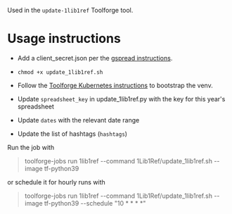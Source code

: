 Used in the `update-1lib1ref` Toolforge tool.

# Usage instructions

* Add a client_secret.json per the [gspread instructions](https://docs.gspread.org/en/latest/oauth2.html#enable-api-access-for-a-project).
* `chmod +x update_1lib1ref.sh`
* Follow the [Toolforge Kubernetes instructions](https://wikitech.wikimedia.org/wiki/Help:Toolforge/Python#Kubernetes_python_jobs) to bootstrap the venv.


* Update `spreadsheet_key` in update_1lib1ref.py with the key for this year's spreadsheet
* Update `dates` with the relevant date range
* Update the list of hashtags (`hashtags`)

Run the job with 
> toolforge-jobs run 1lib1ref --command 1Lib1Ref/update_1lib1ref.sh --image tf-python39

or schedule it for hourly runs with

> toolforge-jobs run 1lib1ref --command 1Lib1Ref/update_1lib1ref.sh --image tf-python39 --schedule "10 * * * *" 